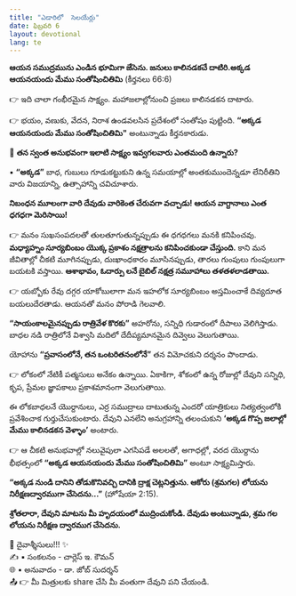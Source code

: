 ```yaml
---
title: "ఎడారిలో  సెలయేర్లు"
date: ఫిబ్రవరి 6
layout: devotional
lang: te
---
```


**ఆయన సముద్రమును ఎండిన భూమిగా జేసెను. జనులు కాలినడకచే దాటిరి.అక్కడ ఆయనయందు మేము సంతోషించితిమి** 
(కీర్తనలు 66:6)


👉 ఇది చాలా గంభీరమైన సాక్ష్యం. మహాజలాల్లోనుంచి ప్రజలు కాలినడకన దాటారు.

👉 భయం, వణుకు, వేదన, నిరాశ ఉండవలసిన ప్రదేశంలో సంతోషం పుట్టింది. **“అక్కడ ఆయనయందు మేము సంతోషించితిమి"** అంటున్నాడు కీర్తనకారుడు.

🔺 **తన స్వంత అనుభవంగా ఇలాటి సాక్ష్యం ఇవ్వగలవారు ఎంతమంది ఉన్నారు?** 

▪ **“అక్కడ”** బాధ, గుబులు గూడుకట్టుకుని ఉన్న సమయాల్లో అంతకుముందెన్నడూ లేనిరీతిని వారు విజయాన్ని, ఉత్సాహాన్ని చవిచూశారు.

**నిబంధన మూలంగా వారి దేవుడు వారికెంత చేరువగా వచ్చాడు! ఆయన వాగ్దానాలు ఎంత ధగధగా మెరిసాయి!** 

👉 మనం సుఖసంపదలతో తులతూగుతున్నప్పుడు ఈ ధగధగలు మనకి కనిపించవు. 
**మధ్యాహ్నం సూర్యబింబం యొక్క ప్రకాశం నక్షత్రాలను కనిపించకుండా చేస్తుంది.** కాని మన జీవితాల్లో చీకటి మూగినప్పుడు, దుఃఖాంధకారం మూసినప్పుడు, తారలు గుంపులు గుంపులుగా బయటకి వస్తాయి. 
**ఆశాభావం, ఓదార్పు లనే బైబిల్ నక్షత్ర సమూహాలు తళతళలాడతాయి.**

👉 యబ్బోకు రేవు దగ్గర యాకోబులాగా మన ఇహలోక సూర్యబింబం అస్తమించాకే దివ్యదూత బయలుదేరతాడు. ఆయనతో మనం పోరాడి గెలవాలి.

 **“సాయంకాలమైనప్పుడు రాత్రివేళ కొరకు”** అహరోను, సన్నిధి గుడారంలో దీపాలు వెలిగిస్తాడు. బాధల నడి రాత్రిలోనే విశ్వాసి మదిలో దేదీప్యమానమైన దివ్వెలు వెలుగుతాయి.

యోహాను **“ప్రవాసంలోనే, తన ఒంటరితనంలోనే”** తన విమోచకుని దర్శనం పొందాడు. 

👉 లోకంలో నేటికీ పత్మసులు అనేకం ఉన్నాయి. ఏకాకిగా, శోకంలో ఉన్న రోజుల్లో దేవుని సన్నిధి, కృప, ప్రేమల జ్ఞాపకాలు ప్రకాశమానంగా వెలుగుతాయి. 

ఈ లోకబాధలనే యొర్దానులు, ఎర్ర సముద్రాలు దాటుతున్న ఎందరో యాత్రికులు నిత్యత్వంలోకి ప్రవేశించాక గుర్తుచేసుకుంటారు. దేవుని ఎనలేని అనుగ్రహాన్ని తలంచుకుని **‘అక్కడ గొప్ప జలాల్లో మేము కాలినడకన వెళ్ళాం’** అంటారు. 

👉 ఆ చీకటి అనుభవాల్లో నలువైపులా ఎగసిపడే అలలతో, అగాధల్లో, వరద యొర్దాను భీభత్సంలో **“అక్కడ ఆయనయందు మేము సంతోషించితిమి”** అంటూ సాక్ష్యమిస్తారు.

**“అక్కడ నుండి దానిని తోడుకొనివచ్చి దానికి ద్రాక్ష చెట్లనిత్తును. ఆకోరు (శ్రమగల) లోయను నిరీక్షణద్వారముగా చేసెదను...”** (హోషేయా 2:15). 

 **శ్రోతలారా, దేవుని మాటను మీ హృదయంలో ముద్రించుకోండి. దేవుడు అంటున్నాడు, శ్రమ గల లోయను నిరీక్షణ ద్వారముగ చేసెదను.**

<div class="blessing">🙏 <span class="bless-text">దైవాశ్శీసులు!!!</span> ✨</div>

<div class="credit">✍️ <span class="credit-text">▪ సంకలనం - చార్లెస్ ఇ. కౌమన్</span></div>
<div class="credit">🌐 <span class="credit-text">▪ అనువాదం - డా. జోబ్ సుదర్శన్</span></div>


<div class="share">📤 👉 <span class="share-text">మీ మిత్రులకు share చేసి మీ వంతుగా దేవుని పని చేయండి.</span></div>
